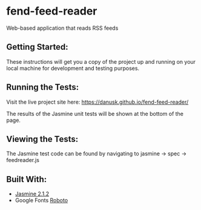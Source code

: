 # fend-feed-reader

Web-based application that reads RSS feeds

## Getting Started:

These instructions will get you a copy of the project up and running on your local machine for development and testing purposes.

## Running the Tests:

Visit the live project site here: https://danusk.github.io/fend-feed-reader/

The results of the Jasmine unit tests will be shown at the bottom of the page. 

## Viewing the Tests:

The Jasmine test code can be found by navigating to jasmine -> spec -> feedreader.js

## Built With:

* [Jasmine 2.1.2](https://jasmine.github.io/)
* Google Fonts [Roboto](https://fonts.google.com/specimen/Roboto)
